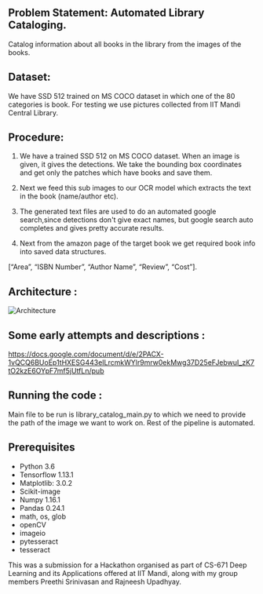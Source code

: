 ## Problem Statement: Automated Library Cataloging. 

Catalog information about all books in the library from the images of the books.

## Dataset: 

We have SSD 512 trained on MS COCO dataset in which one of the 80 categories is book. For testing we use pictures collected from IIT Mandi Central Library.

## Procedure:

1. We have a trained SSD 512 on MS COCO dataset. When an image is given, it gives the detections. We take the bounding box coordinates and get only the patches which have books and save them.

2. Next we feed this sub images to our OCR model which extracts the text in the book (name/author etc).

3. The generated text files are used to do an automated google search,since detections don't give exact names, but google search auto completes and gives pretty accurate results.

4. Next from the amazon page of the target book we get required book info into saved data structures.

[“Area”, “ISBN Number”, “Author Name”, “Review”, “Cost”].

## Architecture :

![Architecture](https://i.ibb.co/s2jYDCW/reallyoutofnames.jpg)


## Some early attempts and descriptions :

https://docs.google.com/document/d/e/2PACX-1vQCQ6BUoEp1tHXESG443eILrcmkWYlr9mrw0ekMwg37D25eFJebwuI_zK7tO2kzE6OYpF7mf5jUtfLn/pub

## Running the code :

Main file to be run is library_catalog_main.py to which we need to provide the path of the image we want to work on. Rest of the pipeline is automated.

## Prerequisites

- Python 3.6
- Tensorflow 1.13.1
- Matplotlib: 3.0.2
- Scikit-image
- Numpy 1.16.1
- Pandas 0.24.1
- math, os, glob
- openCV
- imageio
- pytesseract
- tesseract


This was a submission for a Hackathon organised as part of CS-671 Deep Learning and its Applications offered at IIT Mandi, along with my group members Preethi Srinivasan and Rajneesh Upadhyay.
